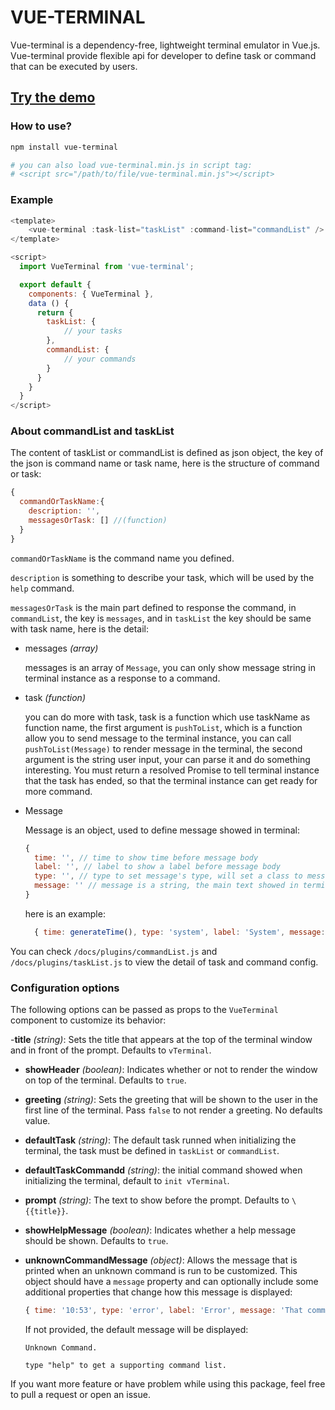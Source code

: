 # VUE-TERMINAL
Vue-terminal is a dependency-free, lightweight terminal emulator in Vue.js. Vue-terminal provide flexible api for developer to define task or command that can be executed by users.
## [Try the demo](https://islasher.com/vue-terminal)

### How to use?
```bash
npm install vue-terminal

# you can also load vue-terminal.min.js in script tag:
# <script src="/path/to/file/vue-terminal.min.js"></script>
```

### Example

```javascript
<template>
	<vue-terminal :task-list="taskList" :command-list="commandList" />
</template>

<script>
  import VueTerminal from 'vue-terminal';

  export default {
    components: { VueTerminal },
    data () {
      return {
        taskList: {
            // your tasks
        },
        commandList: {
            // your commands
        }
      }
    }
  }
</script>

```
### About commandList and taskList 

The content of taskList or commandList is defined as json object, the key of the json is command name or task name, here is the structure of command or task:

```javascript
{
  commandOrTaskName:{
    description: '',
    messagesOrTask: [] //(function)
  }
}
```

`commandOrTaskName` is the command name you defined.

`description` is something to describe your task, which will be used by the `help` command.

`messagesOrTask` is the main part defined to response the command, in `commandList`, the key is `messages`, and in `taskList` the key should be same with task name, here is the detail: 
- messages _(array)_

  messages is an array of `Message`, you can only show message string in terminal instance as a response to a command.

- task _(function)_

  you can do more with task, task is a function which use taskName as function name, the first argument is `pushToList`, which is a function allow you to send message to the terminal instance, you can call `pushToList(Message)` to render message in the terminal, the second argument is the string user input, your can parse it and do something interesting. You must return a resolved Promise to tell terminal instance that the task has ended, so that the terminal instance can get ready for more command.

- Message

  Message is an object, used to define message showed in terminal:
  ```javascript
  {
    time: '', // time to show time before message body
    label: '', // label to show a label before message body
    type: '', // type to set message's type, will set a class to message's label part, there is 5 builtin types: error, success, info, warning, system
    message: '' // message is a string, the main text showed in terminal.
  }
  ```
  here is an example: 
  ```javascript
    { time: generateTime(), type: 'system', label: 'System', message: 'Welcome to vTerminal, this is an example to show you what this project can do.' },
  ```

You can check `/docs/plugins/commandList.js` and  `/docs/plugins/taskList.js` to view the detail of task and command config.

### Configuration options

The following options can be passed as props to the `VueTerminal` component to customize its behavior:

-**title** _(string)_: Sets the title that appears at the top of the terminal window and in front of the prompt. Defaults to `vTerminal`.

- **showHeader** _(boolean)_: Indicates whether or not to render the window on top of the terminal. Defaults to `true`.

- **greeting** _(string)_: Sets the greeting that will be shown to the user in the first line of the terminal. Pass `false` to not render a greeting. No defaults value.

- **defaultTask** _(string)_: The default task runned when initializing the terminal, the task must be defined in `taskList` or `commandList`.

- **defaultTaskCommandd** _(string)_: the initial command showed when initializing the terminal, default to `init vTerminal`.

- **prompt** _(string)_: The text to show before the prompt. Defaults to `\{{title}}`.

- **showHelpMessage** _(boolean)_: Indicates whether a help message should be shown.  Defaults to `true`.

- **unknownCommandMessage** _(object)_: Allows the message that is printed when an unknown command is run to be customized. This object should have a `message` property and can optionally include some additional properties that change how this message is displayed:
  ```javascript
  { time: '10:53', type: 'error', label: 'Error', message: 'That command is not recognized!' },
  ```

  If not provided, the default message will be displayed:

  ```
  Unknown Command.

  type "help" to get a supporting command list.
  ```


If you want more feature or have problem while using this package, feel free to pull a request or open an issue.